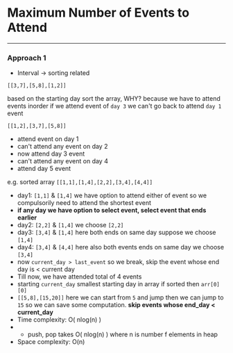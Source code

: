 # Maximum Number of Events to Attend

---

### Approach 1

* Interval &rarr; sorting related

`[[3,7],[5,8],[1,2]]` 

based on the starting day sort the array, WHY? because we have to attend events 
inorder if we attend event of `day 3` we can't go back to attend `day 1` event

`[[1,2],[3,7],[5,8]]`

- attend event on day 1
- can't attend any event on day 2
- now attend day 3 event
- can't attend any event on day 4
- attend day 5 event

e.g. sorted array `[[1,1],[1,4],[2,2],[3,4],[4,4]]`

- day1: `[1,1]` & `[1,4]`
we have option to attend either of event so we compulsorily need to attend the shortest event
- **if any day we have option to select event, select event that ends earlier**
- day2: `[2,2]` & `[1,4]` we choose `[2,2]`
- day3: `[3,4]` & `[1,4]` here both ends on same day suppose we choose `[1,4]`
- day4: `[3,4]` & `[4,4]` here also both events ends on same day we choose `[3,4]`
- now `current_day > last_event` so we break, skip the event whose end day is < current day
- Till now, we have attended total of 4 events
- starting `current_day` smallest starting day in array if sorted then `arr[0][0]`
- `[[5,8],[15,20]]` here we can start from `5` and jump  then we can jump to `15` 
so we can save some computation. **skip events whose end_day < current_day**
- Time complexity: O( nlog(n) )
- - push, pop takes O( nlog(n) ) where n is number f elements in heap
- Space complexity: O(n)